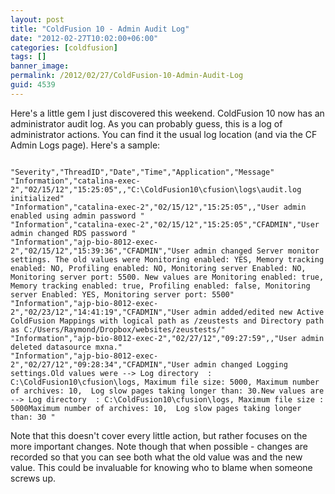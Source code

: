 ```yaml
---
layout: post
title: "ColdFusion 10 - Admin Audit Log"
date: "2012-02-27T10:02:00+06:00"
categories: [coldfusion]
tags: []
banner_image: 
permalink: /2012/02/27/ColdFusion-10-Admin-Audit-Log
guid: 4539
---
```


Here's a little gem I just discovered this weekend. ColdFusion 10 now has an administrator audit log. As you can probably guess, this is a log of administrator actions. You can find it the usual log location (and via the CF Admin Logs page). Here's a sample:

<p>

<code>
"Severity","ThreadID","Date","Time","Application","Message"
"Information","catalina-exec-2","02/15/12","15:25:05",,"C:\ColdFusion10\cfusion\logs\audit.log initialized"
"Information","catalina-exec-2","02/15/12","15:25:05",,"User admin enabled using admin password "
"Information","catalina-exec-2","02/15/12","15:25:05","CFADMIN","User admin changed RDS password "
"Information","ajp-bio-8012-exec-2","02/15/12","15:39:36","CFADMIN","User admin changed Server monitor settings. The old values were Monitoring enabled: YES, Memory tracking enabled: NO, Profiling enabled: NO, Monitoring server Enabled: NO, Monitoring server port: 5500. New values are Monitoring enabled: true, Memory tracking enabled: true, Profiling enabled: false, Monitoring server Enabled: YES, Monitoring server port: 5500"
"Information","ajp-bio-8012-exec-2","02/23/12","14:41:19","CFADMIN","User admin added/edited new Active ColdFusion Mappings with logical path as /zeustests and Directory path as C:/Users/Raymond/Dropbox/websites/zeustests/"
"Information","ajp-bio-8012-exec-2","02/27/12","09:27:59",,"User admin deleted datasource mxna."
"Information","ajp-bio-8012-exec-2","02/27/12","09:28:34","CFADMIN","User admin changed Logging settings.Old values were --&gt; Log directory  : C:\ColdFusion10\cfusion\logs, Maximum file size: 5000, Maximum number of archives: 10,  Log slow pages taking longer than: 30.New values are --&gt; Log directory  : C:\ColdFusion10\cfusion\logs, Maximum file size : 5000Maximum number of archives: 10,  Log slow pages taking longer than: 30 "
</code>

<p>

Note that this doesn't cover every little action, but rather focuses on the more important changes. Note though that when possible - changes are recorded so that you can see both what the old value was and the new value. This could be invaluable for knowing who to blame when someone screws up.